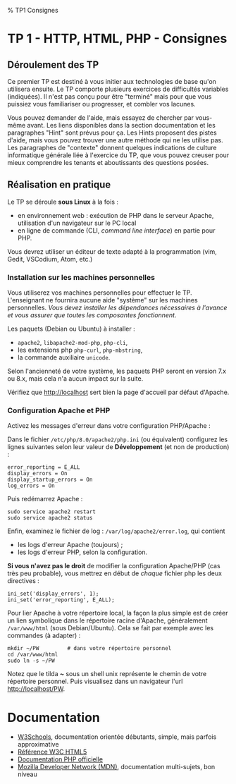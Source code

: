 % TP1 Consignes

# TP 1 - HTTP, HTML, PHP - Consignes

## Déroulement des TP

Ce premier TP est destiné à vous initier aux technologies de base qu'on utilisera ensuite.
Le TP comporte plusieurs exercices de difficultés variables (indiquées). Il n'est pas
conçu pour être "terminé" mais pour que vous puissiez vous familiariser ou progresser,
et combler vos lacunes.

Vous pouvez demander de l'aide, mais essayez de chercher par vous-même avant. Les liens disponibles
dans la section documentation et les paragraphes "Hint" sont prévus pour ça.
Les Hints proposent des pistes d'aide, mais vous pouvez trouver une autre méthode qui ne les
utilise pas.
Les paragraphes de "contexte" donnent quelques indications de culture informatique générale 
liée à l'exercice du TP, que vous pouvez creuser pour mieux comprendre les tenants et aboutissants
des questions posées.


## Réalisation en pratique

Le TP se déroule **sous Linux** à la fois :

* en environnement web : exécution de PHP dans le serveur Apache, utilisation d'un navigateur sur le PC local
* en ligne de commande (CLI, *command line interface*) en partie pour PHP.

Vous devrez utiliser un éditeur de texte adapté à la programmation (vim, Gedit, VSCodium, Atom, etc.)


### Installation sur les machines personnelles  

Vous utiliserez vos machines personnelles pour effectuer le TP. L'enseignant ne fournira aucune aide "système"
sur les machines personnelles. *Vous devez installer les dépendances nécessaires à l'avance
et vous assurer que toutes les composantes fonctionnent*. 

Les paquets (Debian ou Ubuntu) à installer : 

* `apache2`, `libapache2-mod-php`, `php-cli`, 
* les extensions php  `php-curl`, `php-mbstring`,
* la commande auxiliaire `unicode`.

Selon l'ancienneté de votre système, les paquets PHP seront en version 
7.x ou 8.x, mais cela n'a aucun impact sur la suite.

Vérifiez que <http://localhost> sert bien la page d'accueil par défaut d'Apache.

### Configuration Apache et PHP

Activez les messages d'erreur dans votre configuration PHP/Apache :

Dans le fichier `/etc/php/8.0/apache2/php.ini` (ou équivalent) configurez les lignes suivantes 
selon leur valeur de **Développement** (et non de production) :

```
error_reporting = E_ALL
display_errors = On
display_startup_errors = On
log_errors = On
```

Puis redémarrez Apache :
```
sudo service apache2 restart
sudo service apache2 status
```

Enfin, examinez le fichier de log : `/var/log/apache2/error.log`, qui contient 

* les logs d'erreur Apache (toujours) ;
* les logs d'erreur PHP, selon la configuration.

**Si vous n'avez pas le droit** de modifier la configuration Apache/PHP (cas très peu probable), 
vous mettrez en début de *chaque* fichier php les deux directives :

```
ini_set('display_errors', 1);
ini_set('error_reporting', E_ALL);
```

Pour lier Apache à votre répertoire local, la façon la plus simple est de créer un lien symbolique
dans le répertoire racine d'Apache, généralement `/var/www/html` (sous Debian/Ubuntu).
Cela se fait par exemple avec les commandes (à adapter) :

```
mkdir ~/PW         # dans votre répertoire personnel
cd /var/www/html
sudo ln -s ~/PW
```
Notez que le tilda **~** sous un shell unix représente le chemin de votre répertoire personnel.
Puis visualisez dans un navigateur l'url <http://localhost/PW>.


# Documentation

* [W3Schools](http://www.w3schools.com/), documentation orientée débutants, simple, mais parfois approximative
* [Référence W3C HTML5](http://www.w3.org/TR/html5/)
* [Documentation PHP officielle](http://php.net/docs.php)
* [Mozilla Developer Network (MDN)](https://developer.mozilla.org/fr/), documentation multi-sujets, bon niveau

<!--
* [L'API Javascript DOM (MDN)](https://developer.mozilla.org/en-US/docs/Web/API/Document_Object_Model)
* [L'API web JavaScript (MDN)](https://developer.mozilla.org/en-US/docs/Web/API)
-->


